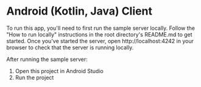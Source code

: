 # Android (Kotlin, Java) Client

To run this app, you'll need to first run the sample server locally.
Follow the "How to run locally" instructions in the root directory's README.md to get started.
Once you've started the server, open http://localhost:4242 in your browser to check that the
server is running locally.

After running the sample server:

1. Open this project in Android Studio
2. Run the project
